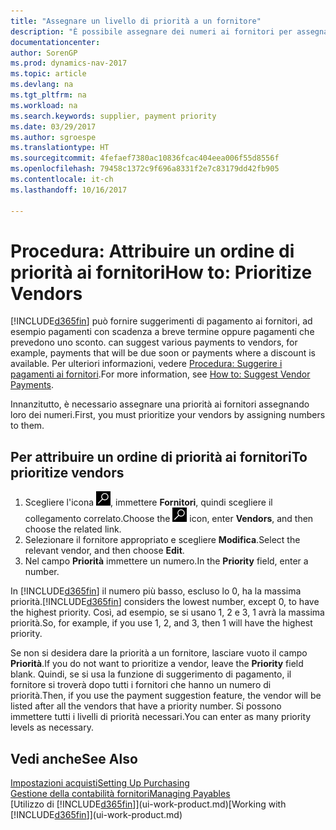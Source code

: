 ```yaml
---
title: "Assegnare un livello di priorità a un fornitore"
description: "È possibile assegnare dei numeri ai fornitori per assegnare loro una priorità e semplificare i suggerimenti di pagamento in Dynamics NAV."
documentationcenter: 
author: SorenGP
ms.prod: dynamics-nav-2017
ms.topic: article
ms.devlang: na
ms.tgt_pltfrm: na
ms.workload: na
ms.search.keywords: supplier, payment priority
ms.date: 03/29/2017
ms.author: sgroespe
ms.translationtype: HT
ms.sourcegitcommit: 4fefaef7380ac10836fcac404eea006f55d8556f
ms.openlocfilehash: 79458c1372c9f696a8331f2e7c83179dd42fb905
ms.contentlocale: it-ch
ms.lasthandoff: 10/16/2017

---
```

# <a name="how-to-prioritize-vendors"></a><span data-ttu-id="1d2e2-103">Procedura: Attribuire un ordine di priorità ai fornitori</span><span class="sxs-lookup"><span data-stu-id="1d2e2-103">How to: Prioritize Vendors</span></span>
[!INCLUDE[d365fin](includes/d365fin_md.md)]<span data-ttu-id="1d2e2-104"> può fornire suggerimenti di pagamento ai fornitori, ad esempio pagamenti con scadenza a breve termine oppure pagamenti che prevedono uno sconto.</span><span class="sxs-lookup"><span data-stu-id="1d2e2-104"> can suggest various payments to vendors, for example, payments that will be due soon or payments where a discount is available.</span></span> <span data-ttu-id="1d2e2-105">Per ulteriori informazioni, vedere [Procedura: Suggerire i pagamenti ai fornitori](payables-how-suggest-vendor-payments.md).</span><span class="sxs-lookup"><span data-stu-id="1d2e2-105">For more information, see [How to: Suggest Vendor Payments](payables-how-suggest-vendor-payments.md).</span></span>

<span data-ttu-id="1d2e2-106">Innanzitutto, è necessario assegnare una priorità ai fornitori assegnando loro dei numeri.</span><span class="sxs-lookup"><span data-stu-id="1d2e2-106">First, you must prioritize your vendors by assigning numbers to them.</span></span>

## <a name="to-prioritize-vendors"></a><span data-ttu-id="1d2e2-107">Per attribuire un ordine di priorità ai fornitori</span><span class="sxs-lookup"><span data-stu-id="1d2e2-107">To prioritize vendors</span></span>
1. <span data-ttu-id="1d2e2-108">Scegliere l'icona ![Cerca pagina o report](media/ui-search/search_small.png "icona Cerca pagina o report"), immettere **Fornitori**, quindi scegliere il collegamento correlato.</span><span class="sxs-lookup"><span data-stu-id="1d2e2-108">Choose the ![Search for Page or Report](media/ui-search/search_small.png "Search for Page or Report icon") icon, enter **Vendors**, and then choose the related link.</span></span>
2. <span data-ttu-id="1d2e2-109">Selezionare il fornitore appropriato e scegliere **Modifica**.</span><span class="sxs-lookup"><span data-stu-id="1d2e2-109">Select the relevant vendor, and then choose **Edit**.</span></span>
3. <span data-ttu-id="1d2e2-110">Nel campo **Priorità** immettere un numero.</span><span class="sxs-lookup"><span data-stu-id="1d2e2-110">In the **Priority** field, enter a number.</span></span>

<span data-ttu-id="1d2e2-111">In [!INCLUDE[d365fin](includes/d365fin_md.md)] il numero più basso, escluso lo 0, ha la massima priorità.</span><span class="sxs-lookup"><span data-stu-id="1d2e2-111">[!INCLUDE[d365fin](includes/d365fin_md.md)] considers the lowest number, except 0, to have the highest priority.</span></span> <span data-ttu-id="1d2e2-112">Così, ad esempio, se si usano 1, 2 e 3, 1 avrà la massima priorità.</span><span class="sxs-lookup"><span data-stu-id="1d2e2-112">So, for example, if you use 1, 2, and 3, then 1 will have the highest priority.</span></span>

<span data-ttu-id="1d2e2-113">Se non si desidera dare la priorità a un fornitore, lasciare vuoto il campo **Priorità**.</span><span class="sxs-lookup"><span data-stu-id="1d2e2-113">If you do not want to prioritize a vendor, leave the **Priority** field blank.</span></span> <span data-ttu-id="1d2e2-114">Quindi, se si usa la funzione di suggerimento di pagamento, il fornitore si troverà dopo tutti i fornitori che hanno un numero di priorità.</span><span class="sxs-lookup"><span data-stu-id="1d2e2-114">Then, if you use the payment suggestion feature, the vendor will be listed after all the vendors that have a priority number.</span></span> <span data-ttu-id="1d2e2-115">Si possono immettere tutti i livelli di priorità necessari.</span><span class="sxs-lookup"><span data-stu-id="1d2e2-115">You can enter as many priority levels as necessary.</span></span>

## <a name="see-also"></a><span data-ttu-id="1d2e2-116">Vedi anche</span><span class="sxs-lookup"><span data-stu-id="1d2e2-116">See Also</span></span>
[<span data-ttu-id="1d2e2-117">Impostazioni acquisti</span><span class="sxs-lookup"><span data-stu-id="1d2e2-117">Setting Up Purchasing</span></span>](purchasing-setup-purchasing.md)  
[<span data-ttu-id="1d2e2-118">Gestione della contabilità fornitori</span><span class="sxs-lookup"><span data-stu-id="1d2e2-118">Managing Payables</span></span>](payables-manage-payables.md)  
<span data-ttu-id="1d2e2-119">[Utilizzo di [!INCLUDE[d365fin](includes/d365fin_md.md)]](ui-work-product.md)</span><span class="sxs-lookup"><span data-stu-id="1d2e2-119">[Working with [!INCLUDE[d365fin](includes/d365fin_md.md)]](ui-work-product.md)</span></span>


